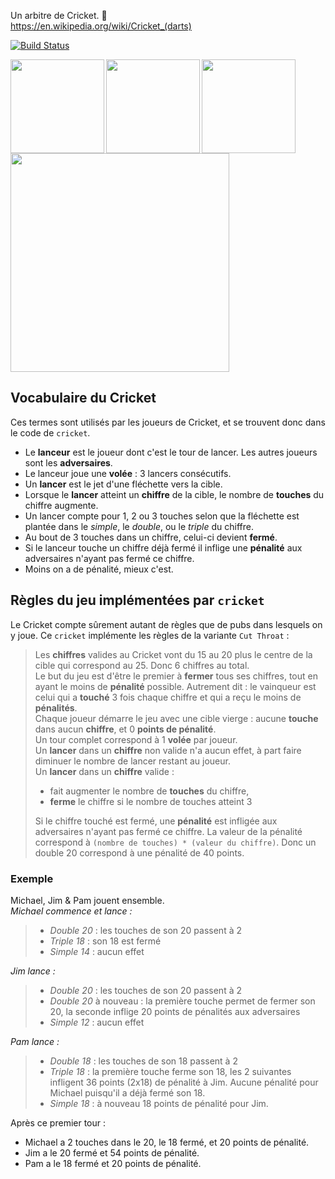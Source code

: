 Un arbitre de Cricket. :dart:  
https://en.wikipedia.org/wiki/Cricket_(darts)

[![Build Status](https://travis-ci.org/cadichris/darts-cricket.svg?branch=master)](https://travis-ci.org/cadichris/darts-cricket)

<img align="left" src="https://github.com/cadichris/cricket/blob/master/stores/screenshots/FR/inscription.png" width="150" />
<img align="left" src="https://github.com/cadichris/cricket/blob/master/stores/screenshots/FR/partie.png" width="150" />
<img align="left" src="https://github.com/cadichris/cricket/blob/master/stores/screenshots/FR/victoire.png" width="150" />
<img src="https://github.com/cadichris/cricket/blob/master/stores/QR/QR.png" width="350" />

## Vocabulaire du Cricket

Ces termes sont utilisés par les joueurs de Cricket, et se trouvent donc dans le code de `cricket`.

- Le **lanceur** est le joueur dont c'est le tour de lancer. Les autres joueurs sont les **adversaires**.
- Le lanceur joue une **volée** : 3 lancers consécutifs.
- Un **lancer** est le jet d'une fléchette vers la cible.
- Lorsque le **lancer** atteint un **chiffre** de la cible, le nombre de **touches** du chiffre augmente.
- Un lancer compte pour 1, 2 ou 3 touches selon que la fléchette est plantée dans le _simple_, le _double_, ou le _triple_ du chiffre.
- Au bout de 3 touches dans un chiffre, celui-ci devient **fermé**.
- Si le lanceur touche un chiffre déjà fermé il inflige une **pénalité** aux adversaires n'ayant pas fermé ce chiffre.
- Moins on a de pénalité, mieux c'est.

## Règles du jeu implémentées par `cricket`

Le Cricket compte sûrement autant de règles que de pubs dans lesquels on y joue. Ce `cricket` implémente les règles de la variante `Cut Throat` :

> Les **chiffres** valides au Cricket vont du 15 au 20 plus le centre de la cible qui correspond au 25. Donc 6 chiffres au total.  
> Le but du jeu est d'être le premier à **fermer** tous ses chiffres, tout en ayant le moins de **pénalité** possible. Autrement dit : le vainqueur est celui qui a **touché** 3 fois chaque chiffre et qui a reçu le moins de **pénalités**.  
> Chaque joueur démarre le jeu avec une cible vierge : aucune **touche** dans aucun **chiffre**, et 0 **points de pénalité**.  
> Un tour complet correspond à 1 **volée** par joueur.  
> Un **lancer** dans un **chiffre** non valide n'a aucun effet, à part faire diminuer le nombre de lancer restant au joueur.  
> Un **lancer** dans un **chiffre** valide :
>
> - fait augmenter le nombre de **touches** du chiffre,
> - **ferme** le chiffre si le nombre de touches atteint 3
>
> Si le chiffre touché est fermé, une **pénalité** est infligée aux adversaires n'ayant pas fermé ce chiffre. La valeur de la pénalité correspond à `(nombre de touches) * (valeur du chiffre)`. Donc un double 20 correspond à une pénalité de 40 points.

### Exemple

Michael, Jim & Pam jouent ensemble.  
_Michael commence et lance :_

> - _Double 20_ : les touches de son 20 passent à 2
> - _Triple 18_ : son 18 est fermé
> - _Simple 14_ : aucun effet

_Jim lance :_

> - _Double 20_ : les touches de son 20 passent à 2
> - _Double 20_ à nouveau : la première touche permet de fermer son 20, la seconde inflige 20 points de pénalités aux adversaires
> - _Simple 12_ : aucun effet

_Pam lance :_

> - _Double 18_ : les touches de son 18 passent à 2
> - _Triple 18_ : la première touche ferme son 18, les 2 suivantes infligent 36 points (2x18) de pénalité à Jim. Aucune pénalité pour Michael puisqu'il a déjà fermé son 18.
> - _Simple 18_ : à nouveau 18 points de pénalité pour Jim.

Après ce premier tour :

- Michael a 2 touches dans le 20, le 18 fermé, et 20 points de pénalité.
- Jim a le 20 fermé et 54 points de pénalité.
- Pam a le 18 fermé et 20 points de pénalité.
